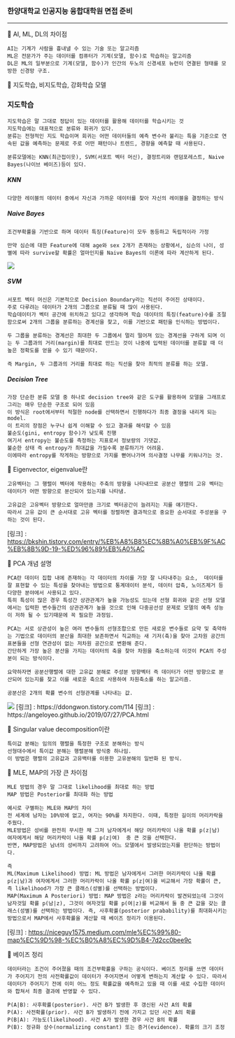 ### 한양대학교 인공지능 융합대학원 면접 준비
----

🧐 AI, ML, DL의 차이점
```
AI는 기계가 사람을 흉내낼 수 있는 기술 또는 알고리즘
ML은 전문가가 주는 데이터를 컴퓨터가 기계(모델, 함수)로 학습하는 알고리즘
DL은 ML의 일부분으로 기계(모델, 함수)가 인간의 두노의 신경세포 뉴런이 연결된 형태를 모방한 신경망 구조.
```
🧐 지도학습, 비지도학습, 강화학습 모델
### 지도학습
```
지도학습은 말 그대로 정답이 있는 데이터를 활용해 데이터를 학습시키는 것
지도학습에는 대표적으로 분류와 회귀가 있다. 
분류는 전형적인 지도 학습이며 회귀는 어떤 데이터들의 예측 변수라 불리는 특을 기준으로 연속된 값을 예측하는 문제로 주로 어떤 패턴이나 트렌드, 경향을 예측할 때 사용된다.

분류모델에는 KNN(최근접이웃), SVM(서포트 벡터 머신), 결정트리와 랜덤포레스트, Naive Bayes(나이브 베이즈)등이 있다.
```
##### KNN
```
다양한 레이블의 데이터 중에서 자신과 가까운 데이터를 찾아 자신의 레이블을 결정하는 방식
```
##### Naive Bayes 
```
조건부확률을 기반으로 하며 데이터 특징(Feature)이 모두 동등하고 독립적이라 가정

만약 심슨에 대한 Feature에 대해 age와 sex 2개가 존재하는 상황에서, 심슨의 나이, 성별에 따라 survive할 확률은 얼마인지를 Naive Bayes의 이론에 따라 계산하게 된다.
```
<img src='https://user-images.githubusercontent.com/79496166/204980854-4ff42f50-f0ed-447b-ad55-e7869acecfcd.png'/>

##### SVM
```
서포트 벡터 머신은 기본적으로 Decision Boundary라는 직선이 주어진 상태이다.
주로 다루려는 데이터가 2개의 그룹으로 분류될 때 많이 사용된다.
학습데이터가 벡터 공간에 위치하고 있다고 생각하며 학습 데이터의 특징(feature)수를 조절함으로써 2개의 그룹을 분류하는 경계선을 찾고, 이를 기반으로 패턴을 인식하는 방법이다.

두 그룹을 분류하는 경계선은 최대한 두 그룹에서 멀리 떨어져 있는 경계선을 구하게 되며 이는 두 그룹과의 거리(margin)를 최대로 만드는 것이 나중에 입력된 데이터를 분류할 때 더 높은 정확도를 얻을 수 있기 때문이다.

즉 Margin, 두 그룹과의 거리를 최대로 하는 직선을 찾아 최적의 분류를 하는 모델.
```

##### Decision Tree
```
가장 단순한 분류 모델 중 하나로 decision tree와 같은 도구를 활용하여 모델을 그래프로 그리는 매우 단순한 구조로 되어 있음
이 방식은 root에서부터 적절한 node를 선택하면서 진행하다가 최종 결정을 내리게 되는 model.
이 트리의 장점은 누구나 쉽게 이해할 수 있고 결과를 해석할 수 있음
불순도(gini, entropy 함수)가 낮도록 진행
여기서 entropy는 불순도를 측정하는 지표로서 정보량의 기댓값.
불순한 상태 즉 entropy가 최대값을 가질수록 분류하기가 어려움. 
이에따라 entropy를 작게하는 방향으로 가지를 뻗어나가며 의사결정 나무를 키워나가는 것.
```
🧐 Eigenvector, eigenvalue란
```
고유벡터는 그 행렬이 벡터에 작용하는 주축의 방향을 나타내므로 공분산 행렬의 고유 벡터는 데이터가 어떤 방향으로 분산되어 있는지를 나타냄.

고유값은 고유벡터 방향으로 얼마만큼 크기로 벡터공간이 늘려지는 지를 얘기한다.
따라서 고유 값이 큰 순서대로 고유 벡터를 정렬하면 결과적으로 중요한 순서대로 주성분을 구하는 것이 된다.
```
[링크] : https://bkshin.tistory.com/entry/%EB%A8%B8%EC%8B%A0%EB%9F%AC%EB%8B%9D-19-%ED%96%89%EB%A0%AC

🧐 PCA 개념 설명
```
PCA란 데이터 집합 내에 존재하는 각 데이터의 차이를 가장 잘 나타내주는 요소,  데이터를 잘 표현할 수 있는 특성을 찾아내는 방법으로 통계데이터 분석, 데이터 압축, 노이즈제거 등 다양한 분야에서 사용되고 있다.
특히 특성이 많은 경우 특성간 상관관계가 높을 가능성도 있는데 선형 회귀와 같은 선형 모델에서는 입력한 변수들간의 상관관계가 높을 것으로 인해 다중공선성 문제로 모델의 예측 성능이 저하 될 수 있기때문에 꼭 필요한 과정임.

PCA는 서로 상관성이 높은 여러 변수들의 선형조합으로 만든 새로운 변수들로 요약 및 축약하는 기법으로 데이터의 분산을 최대한 보존하면서 직교하는 새 기저(축)을 찾아 고차원 공간의 표본들을 선형 연관성이 없는 저차원 공간으로 변환해 준다. 
간단하게 가장 높은 분산을 가지는 데이터의 축을 찾아 차원을 축소하는데 이것이 PCA의 주성분이 되는 방식이다.

요약하자면 공분산행렬에 대한 고유값 분해로 주성분 방향벡터 즉 데이터가 어떤 방향으로 분산되어 있는지를 찾고 이를 새로운 축으로 사용하여 차원축소를 하는 알고리즘.

공분산은 2개의 확률 변수의 선형관계를 나타내는 값.
```
<img src='https://user-images.githubusercontent.com/79496166/204996171-e2d157ca-2de1-4de8-9c50-d6905161718a.png'/>
[링크] : https://ddongwon.tistory.com/114
[링크] : https://angeloyeo.github.io/2019/07/27/PCA.html

🧐 Singular value decomposition이란
```
특이값 분해는 임의의 행렬을 특정한 구조로 분해하는 방식
선형대수에서 특이값 분해는 행렬분해 방식중 하나임.
이 방법은 행렬의 고유값과 고유백터를 이용한 고유분해의 일반화 된 방식.
```
🧐 MLE, MAP의 가장 큰 차이점
```
MLE 방법의 경우 말 그대로 likelihood를 최대로 하는 방법
MAP 방법은 Posterior를 최대화 하는 방법

예시로 구별하는 MLE와 MAP의 차이
전 세계에 남자는 10%밖에 없고, 여자는 90%를 차지한다. 이때, 특정한 길이의 머리카락을 주웠다.
MLE방법은 성비를 완전히 무시한 채 그저 남자에게서 해당 머리카락이 나올 확률 p(z|남)
여자에게서 해당 머리카락이 나올 확률 p(z|여)  중 큰 것을 선택한다.
반면, MAP방법은 남녀의 성비까지 고려하여 어느 모델에서 발생되었는지를 판단하는 방법이다.

즉 
ML(Maximum Likelihood) 방법: ML 방법은 남자에게서 그러한 머리카락이 나올 확률 p(z|남)과 여자에게서 그러한 머리카락이 나올 확률 p(z|여)을 비교해서 가장 확률이 큰, 즉 likelihood가 가장 큰 클래스(성별)를 선택하는 방법이다.
MAP(Maximum A Posteriori) 방법: MAP 방법은 z라는 머리카락이 발견되었는데 그것이 남자것일 확률 p(남|z), 그것이 여자것일 확률 p(여|z)를 비교해서 둘 중 큰 값을 갖는 클래스(성별)를 선택하는 방법이다. 즉, 사후확률(posterior prabability)를 최대화시키는 방법으로서 MAP에서 사후확률을 계산할 때 베이즈 정리가 이용된다.

```
[링크] : https://niceguy1575.medium.com/mle%EC%99%80-map%EC%9D%98-%EC%B0%A8%EC%9D%B4-7d2cc0bee9c

🧐 베이즈 정리
```
데이터라는 조건이 주어졌을 때의 조건부확률을 구하는 공식이다. 베이즈 정리를 쓰면 데이터가 주어지기 전의 사전확률값이 데이터가 주어지면서 어떻게 변하는지 계산할 수 있다. 따라서 데이터가 주어지기 전에 이미 어느 정도 확률값을 예측하고 있을 때 이를 새로 수집한 데이터와 합쳐서 최종 결과에 반영할 수 있다. 
 
P(A|B): 사후확률(posterior). 사건 B가 발생한 후 갱신된 사건 A의 확률
P(A): 사전확률(prior). 사건 B가 발생하기 전에 가지고 있던 사건 A의 확률
P(B|A): 가능도(likelihood). 사건 A가 발생한 경우 사건 B의 확률
P(B): 정규화 상수(normalizing constant) 또는 증거(evidence). 확률의 크기 조정
```



